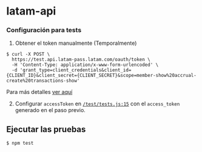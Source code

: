 # latam-api

### Configuración para tests

1. Obtener el token manualmente (Temporalmente)
```
$ curl -X POST \
  https://test.api.latam-pass.latam.com/oauth/token \
  -H 'Content-Type: application/x-www-form-urlencoded' \
  -d 'grant_type=client_credentials&client_id={CLIENT_ID}&client_secret={CLIENT_SECRET}&scope=member-show%20accrual-create%20transactions-show'
```
Para más detalles [ver aquí](http://developers.latam-pass.latam.com/#authentication)

2. Configurar `accessToken` en [`/test/tests.js:15`](https://github.com/unasol/latam-api/blob/3f9944b00a2c6e0d3d5972f25498f7a96130b401/test/tests.js#L15) con el `access_token` generado en el paso previo.

## Ejecutar las pruebas

```
$ npm test
```
